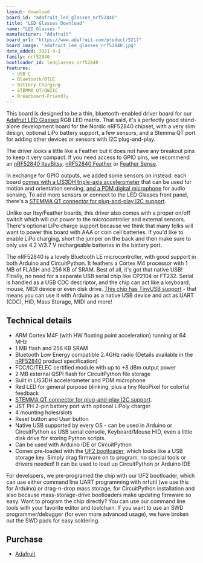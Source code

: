 ```yaml
---
layout: download
board_id: "adafruit_led_glasses_nrf52840"
title: "LED Glasses Download"
name: "LED Glasses "
manufacturer: "Adafruit"
board_url: "https://www.adafruit.com/product/5217"
board_image: "adafruit_led_glasses_nrf52840.jpg"
date_added: 2021-9-3
family: nrf52840
bootloader_id: ledglasses_nrf52840
features:
  - USB-C
  - Bluetooth/BTLE
  - Battery Charging
  - STEMMA QT/QWIIC
  - Breadboard-Friendly
---
```


This board is designed to be a thin, bluetooth-enabled driver board for our [Adafruit LED Glasses](https://www.adafruit.com/product/5210) RGB LED matrix. That said, it's a perfectly good stand-alone development board for the Nordic nRF52840 chipset, with a very slim design, optional LiPo battery support, a few sensors, and a Stemma QT port for adding other devices or sensors with I2C plug-and-play.

The driver *looks* a little like a Feather but it does not have any breakout pins to keep it very compact. If you need access to GPIO pins, we recommend an [nRF52840 ItsyBitsy](https://www.adafruit.com/product/4481), [nRF52840 Feather](https://www.adafruit.com/product/4062) or [Feather Sense](https://www.adafruit.com/product/4516).

In exchange for GPIO outputs, we added some sensors on instead: each board [comes with a LIS3DH triple-axis accelerometer](https://www.adafruit.com/product/2809) that can be used for motion and orientation sensing, [and a PDM digital microphone](https://www.adafruit.com/product/3492) for audio sensing. To add more sensors or connect to the LED Glasses front panel, there's a [STEMMA QT connector for plug-and-play I2C support](https://www.adafruit.com/category/1018).

Unlike our Itsy/Feather boards, this driver also comes with a proper on/off switch which will cut power to the microcontroller and external sensors. There's optional LiPo charge support because we think that many folks will want to power this board with AAA or coin cell batteries. If you'd like to enable LiPo charging, short the jumper on the back and then make sure to only use 4.2 V/3.7 V rechargeable batteries in the battery port.

The nRF52840 is a lovely Bluetooth LE microcontroller, with good support in both Arduino and CircuitPython. It feathers a Cortex M4 processor with 1 MB of FLASH and 256 KB of SRAM. Best of all, it's got that native USB! Finally, no need for a separate USB serial chip like CP2104 or FT232. Serial is handled as a USB CDC descriptor, and the chip can act like a keyboard, mouse, MIDI device or even disk drive. [This chip has TinyUSB support](https://github.com/adafruit/Adafruit_TinyUSB_Arduino) - that means you can use it with Arduino as a native USB device and act as UART (CDC), HID, Mass Storage, MIDI and more!

## Technical details

- ARM Cortex M4F (with HW floating point acceleration) running at 64 MHz
- 1 MB flash and 256 KB SRAM
- Bluetooth Low Energy compatible 2.4GHz radio (Details available in the [nRF52840](https://www.nordicsemi.com/Products/Low-power-short-range-wireless/nRF52840) product specification)
- FCC/IC/TELEC certified module with up to +8 dBm output power
- 2 MB external QSPI flash for CircuitPython file storage
- Built in LIS3DH accelerometer and PDM microphone
- Red LED for general purpose blinking, plus a tiny NeoPixel for colorful feedback
- [STEMMA QT connector for plug-and-play I2C support](https://www.adafruit.com/category/1018).
- JST PH 2-pin battery port with optional LiPoly charger
- 4 mounting holes/slots
- Reset button and User button
- Native USB supported by every OS - can be used in Arduino or CircuitPython as USB serial console, Keyboard/Mouse HID, even a little disk drive for storing Python scripts.
- Can be used with Arduino IDE or CircuitPython
- Comes pre-loaded with the [UF2 bootloader](https://learn.adafruit.com/adafruit-metro-m0-express-designed-for-circuitpython/uf2-bootloader), which looks like a USB storage key. Simply drag firmware on to program, no special tools or drivers needed! It can be used to load up CircuitPython or Arduino IDE

For developers, we pre-programed the chip with our UF2 bootloader, which can use either command line UART programming with nrfutil (we use this for Arduino) or drag-n-drop mass storage, for CircuitPython installation and also because mass-storage-drive bootloaders make updating firmware so easy. Want to program the chip directly? You can use our command line tools with your favorite editor and toolchain. If you want to use an SWD programmer/debugger (for even more advanced usage), we have broken out the SWD pads for easy soldering.

## Purchase

* [Adafruit](https://www.adafruit.com/product/5217)
